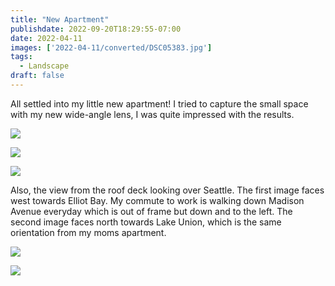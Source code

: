 ```yaml
---
title: "New Apartment"
publishdate: 2022-09-20T18:29:55-07:00
date: 2022-04-11
images: ['2022-04-11/converted/DSC05383.jpg']
tags:
  - Landscape
draft: false
---
```


All settled into my little new apartment!  I tried to capture the small space with my new wide-angle lens, I was quite impressed with the results.  

![](2022-04-11/converted/DSC05375.jpg)

![](2022-04-11/converted/DSC05378.jpg)

![](2022-04-11/converted/DSC05379.jpg)

Also, the view from the roof deck looking over Seattle.  The first image faces west towards Elliot Bay.  My commute to work is walking down Madison Avenue everyday which is out of frame but down and to the left.  The second image faces north towards Lake Union, which is the same orientation from my moms apartment.

![](2022-04-11/converted/DSC05383.jpg)

![](2022-04-11/converted/DSC05384.jpg)